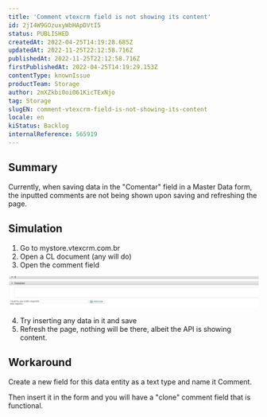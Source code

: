 ```yaml
---
title: 'Comment vtexcrm field is not showing its content'
id: 2jI4W9GOzuxyWbHApDVtI5
status: PUBLISHED
createdAt: 2022-04-25T14:19:28.685Z
updatedAt: 2022-11-25T22:12:58.716Z
publishedAt: 2022-11-25T22:12:58.716Z
firstPublishedAt: 2022-04-25T14:19:29.153Z
contentType: knownIssue
productTeam: Storage
author: 2mXZkbi0oi061KicTExNjo
tag: Storage
slugEN: comment-vtexcrm-field-is-not-showing-its-content
locale: en
kiStatus: Backlog
internalReference: 565919
---
```


## Summary



Currently, when saving data in the "Comentar" field in a Master Data form, the inputted comments are not being shown upon saving and refreshing the page.









## Simulation





1. Go to mystore.vtexcrm.com.br
2. Open a CL document (any will do)
3. Open the comment field


 ![](https://raw.githubusercontent.com/vtexdocs/known-issues/refs/heads/main/docs/en/known-issues/Storage/comment-vtexcrm-field-is-not-showing-its-content_1.png)


4. Try inserting any data in it and save
5. Refresh the page, nothing will be there, albeit the API is showing content.








## Workaround



Create a new field for this data entity as a text type and name it Comment.

Then insert it in the form and you will have a "clone" comment field that is functional.

